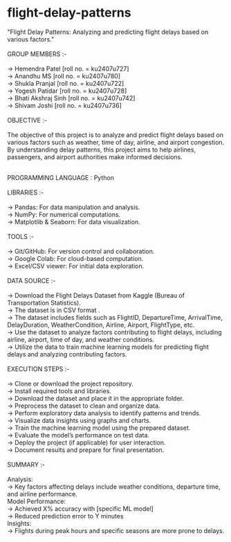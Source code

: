 # flight-delay-patterns
"Flight Delay Patterns: Analyzing and predicting flight delays based on various factors."
<br>
<br>
 GROUP MEMBERS :-<br> <br>
→ Hemendra Patel [roll no. = ku2407u727] <br>
→ Anandhu MS [roll no. = ku2407u780] <br>
→ Shukla Pranjal [roll no. = ku2407u722] <br>
→ Yogesh Patidar [roll no. = ku2407u728] <br>
→ Bhati Akshraj Sinh [roll no. = ku2407u742] <br>
→ Shivam Joshi [roll no. = ku2407u736] <br> <br>
 OBJECTIVE :-<br> <br>
The objective of this project is to analyze and predict flight delays based on various factors such as weather, time of day, airline, and airport congestion. By understanding delay patterns, this project aims to help airlines, passengers, and airport authorities make informed decisions.<br> <br>

PROGRAMMING LANGUAGE : Python <br> <br>
 LIBRARIES :- <br> <br>
→ Pandas: For data manipulation and analysis. <br>
→ NumPy: For numerical computations. <br>
→ Matplotlib & Seaborn: For data visualization. <br> <br>
 TOOLS :- <br> <br>
→ Git/GitHub: For version control and collaboration.<br>
→ Google Colab: For cloud-based computation.<br>
→ Excel/CSV viewer: For initial data exploration.<br> <br>
 DATA SOURCE :- <br> <br>
→ Download the Flight Delays Dataset from Kaggle (Bureau of Transportation Statistics).
<br> 
→ The dataset is in CSV format .
<br> 
→ The dataset includes fields such as FlightID, DepartureTime, ArrivalTime, DelayDuration, WeatherCondition, Airline, Airport, FlightType, etc.
<br> 
→ Use the dataset to analyze factors contributing to flight delays, including airline, airport, time of day, and weather conditions.<br>
→ Utilize the data to train machine learning models for predicting flight delays and analyzing contributing factors.<br> <br>
EXECUTION STEPS :-<br> <br>
→ Clone or download the project repository.<br>
→ Install required tools and libraries.<br>
→ Download the dataset and place it in the appropriate folder.<br>
→ Preprocess the dataset to clean and organize data.<br>
→ Perform exploratory data analysis to identify patterns and trends.<br>
→ Visualize data insights using graphs and charts.<br>
→ Train the machine learning model using the prepared dataset.<br>
→ Evaluate the model’s performance on test data.<br>
→ Deploy the project (if applicable) for user interaction.<br>
→ Document results and prepare for final presentation.<br> <br>
SUMMARY :-<br> <br>
Analysis:<br>→ Key factors affecting delays include weather conditions, departure time, and airline performance.<br>
Model Performance:<br>
→ Achieved X% accuracy with [specific ML model]<br>
→ Reduced prediction error to Y minutes<br>
Insights:<br>→  Flights during peak hours and specific seasons are more prone to delays.<br> <br>



